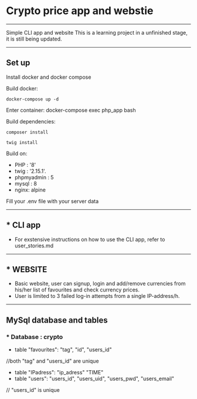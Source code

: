 # Crypto price app and webstie

---
Simple CLI app and website
This is a learning project in a unfinished stage, it is still being updated.

---

## Set up

Install docker and docker compose

Build docker:

    docker-compose up -d

Enter container:
    docker-compose exec php_app bash

Build dependencies:

    composer install

    twig install

Build on:

* PHP : '8'
* twig : '2.15.1'.
* phpmyadmin : 5
* mysql : 8
* nginx: alpine

Fill your .env file with your server data

---

## * CLI app

* For exstensive  instructions on how to use the CLI app, refer to user_stories.md

---

## * WEBSITE

* Basic website, user can signup, login and add/remove currencies from his/her list of favourites and check currency prices.
* User is limited to 3 failed log-in attempts from a single IP-address/h.

---

## MySql database and tables

### * Database : crypto

* table "favourites":
"tag", "id", "users_id" 

//both "tag" and "users_id" are unique
* table "IPadress":
"ip_adress" "TIME"
* table "users":
"users_id", "users_uid", "users_pwd", "users_email"  

// "users_id" is unique


